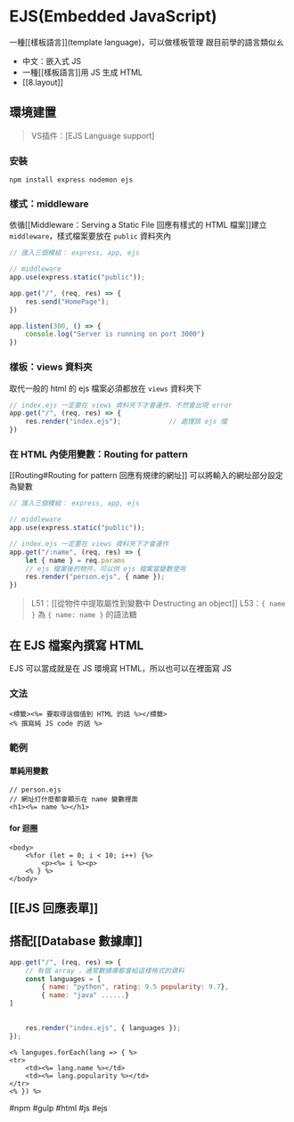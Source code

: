 # EJS(Embedded JavaScript)
一種[[樣板語言]](template language)，可以做樣板管理
跟目前學的語言類似ㄠ

- 中文：嵌入式 JS
- 一種[[樣板語言]]用 JS 生成 HTML 
- [[8.layout]]

## 環境建置
>VS插件：[EJS Language support]
### 安裝
```
npm install express nodemon ejs 
```
### 樣式：middleware
依循[[Middleware：Serving a Static File 回應有樣式的 HTML 檔案]]建立 `middleware`，樣式檔案要放在 `public` 資料夾內
```js
// 匯入三個模組： express, app, ejs

// middleware
app.use(express.static("public"));

app.get("/", (req, res) => {
	res.send("HomePage");
})

app.listen(300, () => {
	console.log("Server is running on port 3000")
})
```
### 樣板：views 資料夾
取代一般的 html 的 ejs 檔案必須都放在 `views` 資料夾下
```js
// index.ejs 一定要在 views 資料夾下才會運作，不然會出現 error
app.get("/", (req, res) => {
	res.render("index.ejs");			// 處理該 ejs 檔
})
```
### 在 HTML 內使用變數：Routing for pattern
[[Routing#Routing for pattern 回應有規律的網址]]
可以將輸入的網址部分設定為變數
```js
// 匯入三個模組： express, app, ejs

// middleware
app.use(express.static("public"));

// index.ejs 一定要在 views 資料夾下才會運作
app.get("/:name", (req, res) => {
	let { name } = req.params
	// ejs 檔案後的物件，可以供 ejs 檔案當變數使用
	res.render("person.ejs", { name });
})
```
> L51：[[從物件中提取屬性到變數中 Destructing an object]]
> L53：`{ name }` 為 `{ name: name }` 的語法糖

## 在 EJS 檔案內撰寫 HTML 
EJS 可以當成就是在 JS 環境寫 HTML，所以也可以在裡面寫 JS
### 文法
```ejs
<標籤><%= 要取得這個值到 HTML 的話 %></標籤>
<% 撰寫純 JS code 的話 %>

```
### 範例
#### 單純用變數
```ejs
// person.ejs
// 網址打什麼都會顯示在 name 變數裡面
<h1><%= name %></h1>
```
#### for 迴圈
```ejs
<body>
	<%for (let = 0; i < 10; i++) {%>
		<p><%= i %><p>
	<% } %>
</body>
```

## [[EJS 回應表單]]
## 搭配[[Database 數據庫]]

```js
app.get("/", (req, res) => {
	// 有個 array ，通常數據庫都會給這樣格式的資料
	const languages = [
		{ name: "python", rating: 9.5 popularity: 9.7}, 
		{ name: "java" ......}
]

	
	res.render("index.ejs", { languages });
});
```

```ejs
<% languges.forEach(lang => { %>
<tr>
	<td><%= lang.name %></td>
	<td><%= lang.popularity %></td>
</tr>
<% }) %>
```
#npm #gulp #html #js #ejs